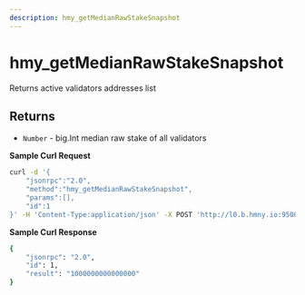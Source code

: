 ```yaml
---
description: hmy_getMedianRawStakeSnapshot
---
```


# hmy\_getMedianRawStakeSnapshot

Returns active validators addresses list

## Returns

* `Number` - big.Int median raw stake of all validators

**Sample Curl Request**

```bash
curl -d '{
    "jsonrpc":"2.0",
    "method":"hmy_getMedianRawStakeSnapshot",
    "params":[],
    "id":1
}' -H 'Content-Type:application/json' -X POST 'http://l0.b.hmny.io:9500'
```

**Sample Curl Response**

```bash
{
    "jsonrpc": "2.0",
    "id": 1,
    "result": "1000000000000000"
}
```

